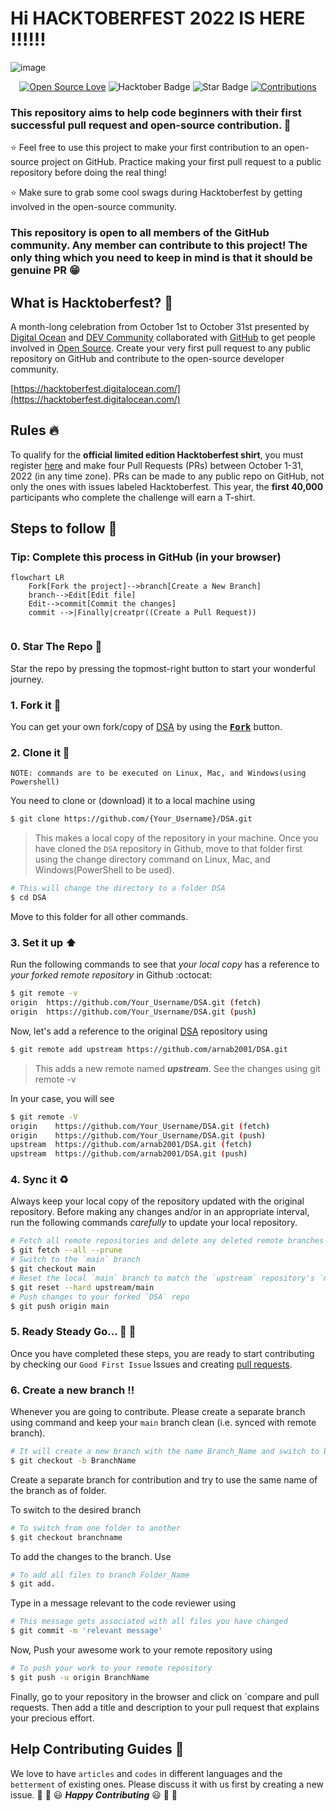 # Hi  HACKTOBERFEST 2022 IS HERE :bangbang::bangbang::bangbang:

![image](https://user-images.githubusercontent.com/70385488/192114009-0830321a-d227-4a4d-8411-6c03b54d7ce6.png)

<div align="center">

[![Open Source Love](https://firstcontributions.github.io/open-source-badges/badges/open-source-v1/open-source.svg)](https://github.com/arnab2001/DSA)
<img src="https://img.shields.io/badge/HacktoberFest-2022-blueviolet" alt="Hacktober Badge"/>
<img src="https://img.shields.io/static/v1?label=%E2%AD%90&message=If%20Useful&style=style=flat&color=BC4E99" alt="Star Badge"/>
<a href="https://github.com/arnab2001" ><img src="https://img.shields.io/badge/Contributions-welcome-green.svg?style=flat&logo=github" alt="Contributions" /></a>

</div>


### This repository aims to help code beginners with their first successful pull request and open-source contribution. :partying_face:

:star: Feel free to use this project to make your first contribution to an open-source project on GitHub. Practice making your first pull request to a public repository before doing the real thing!

:star: Make sure to grab some cool swags during Hacktoberfest by getting involved in the open-source community.

### This repository is open to all members of the GitHub community. Any member can contribute to this project! The only thing which you need to keep in mind is that it should be genuine PR :grin:

## What is Hacktoberfest? :thinking:
A month-long celebration from October 1st to October 31st presented by [Digital Ocean](https://hacktoberfest.digitalocean.com/) and [DEV Community](https://dev.to/) collaborated with [GitHub](https://github.com/blog/2433-celebrate-open-source-this-october-with-hacktoberfest) to get people involved in [Open Source](https://github.com/open-source). Create your very first pull request to any public repository on GitHub and contribute to the open-source developer community.

[https://hacktoberfest.digitalocean.com/](https://hacktoberfest.digitalocean.com/)

## Rules :fire:
To qualify for the __official limited edition Hacktoberfest shirt__, you must register [here](https://hacktoberfest.digitalocean.com/) and make four Pull Requests (PRs) between October 1-31, 2022 (in any time zone). PRs can be made to any public repo on GitHub, not only the ones with issues labeled Hacktoberfest. This year, the __first 40,000__ participants who complete the challenge will earn a T-shirt.

## Steps to follow :scroll:

### Tip: Complete this process in GitHub (in your browser)

```mermaid
flowchart LR
    Fork[Fork the project]-->branch[Create a New Branch]
    branch-->Edit[Edit file]
    Edit-->commit[Commit the changes]
    commit -->|Finally|creatpr((Create a Pull Request))
    
 ```

### 0. Star The Repo :star2:

Star the repo by pressing the topmost-right button to start your wonderful journey.

### 1. Fork it :fork_and_knife:

You can get your own fork/copy of [DSA](https://github.com/arnab2001/DSA) by using the <a href="https://github.com/arnab2001/DSA/fork"><kbd><b>Fork</b></kbd></a> button.


### 2. Clone it :busts_in_silhouette:

`NOTE: commands are to be executed on Linux, Mac, and Windows(using Powershell)`

You need to clone or (download) it to a local machine using

```sh
$ git clone https://github.com/{Your_Username}/DSA.git
```

> This makes a local copy of the repository in your machine.
Once you have cloned the `DSA` repository in Github, move to that folder first using the change directory command on Linux, Mac, and Windows(PowerShell to be used).

```sh
# This will change the directory to a folder DSA
$ cd DSA
```

Move to this folder for all other commands.

### 3. Set it up :arrow_up:

Run the following commands to see that *your local copy* has a reference to *your forked remote repository* in Github :octocat:

```sh
$ git remote -v
origin  https://github.com/Your_Username/DSA.git (fetch)
origin  https://github.com/Your_Username/DSA.git (push)
```

Now, let's add a reference to the original [DSA](https://github.com/arnab2001/DSA) repository using

```sh
$ git remote add upstream https://github.com/arnab2001/DSA.git
```

> This adds a new remote named ***upstream***.
See the changes using
git remote -v


In your case, you will see
```sh
$ git remote -V
origin    https://github.com/Your_Username/DSA.git (fetch)
origin    https://github.com/Your_Username/DSA.git (push)
upstream  https://github.com/arnab2001/DSA.git (fetch)
upstream  https://github.com/arnab2001/DSA.git (push)
```

### 4. Sync it :recycle:

Always keep your local copy of the repository updated with the original repository.
Before making any changes and/or in an appropriate interval, run the following commands *carefully* to update your local repository.

```sh
# Fetch all remote repositories and delete any deleted remote branches
$ git fetch --all --prune
# Switch to the `main` branch
$ git checkout main
# Reset the local `main` branch to match the `upstream` repository's `main` branch
$ git reset --hard upstream/main
# Push changes to your forked `DSA` repo
$ git push origin main
```

### 5. Ready Steady Go... :turtle: :rabbit2:

Once you have completed these steps, you are ready to start contributing by checking our `Good First Issue` Issues and creating [pull requests](https://github.com/diptomoy/DSA/pulls).

### 6. Create a new branch :bangbang:

Whenever you are going to contribute. Please create a separate branch using command and keep your `main` branch clean (i.e. synced with remote branch).

```sh
# It will create a new branch with the name Branch_Name and switch to branch Folder_Name
$ git checkout -b BranchName
```

Create a separate branch for contribution and try to use the same name of the branch as of folder.

To switch to the desired branch

```sh
# To switch from one folder to another
$ git checkout branchname
```

To add the changes to the branch. Use

```sh
# To add all files to branch Folder_Name
$ git add.
```

Type in a message relevant to the code reviewer using

```sh
# This message gets associated with all files you have changed
$ git commit -m 'relevant message'
```

Now, Push your awesome work to your remote repository using

```sh
# To push your work to your remote repository
$ git push -u origin BranchName
```

Finally, go to your repository in the browser and click on `compare and pull requests.
Then add a title and description to your pull request that explains your precious effort.
## Help Contributing Guides :crown:
We love to have `articles` and `codes` in different languages and the `betterment` of existing ones.
Please discuss it with us first by creating a new issue.
:tada: :confetti_ball: :smiley: _**Happy Contributing**_ :smiley: :confetti_ball: :tada:
